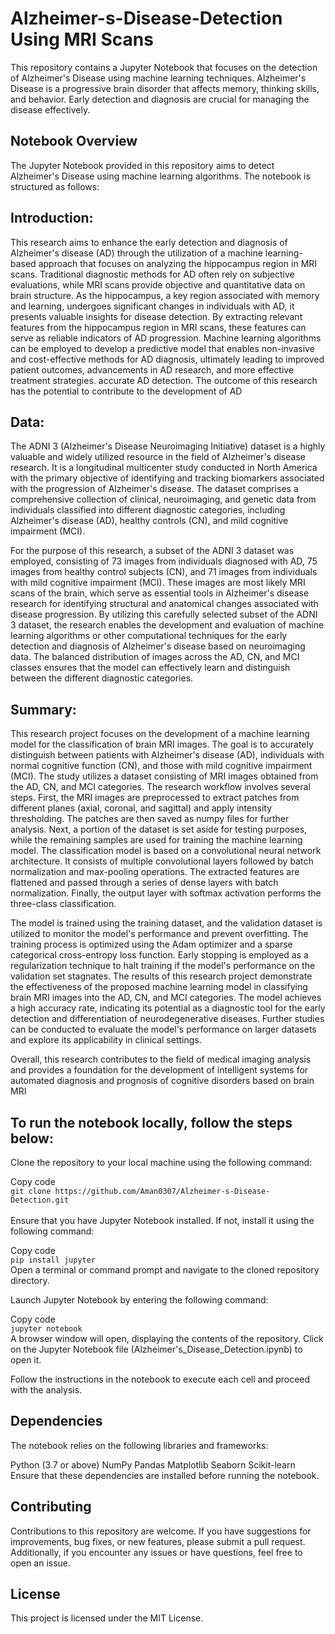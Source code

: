 # Alzheimer-s-Disease-Detection Using MRI Scans

This repository contains a Jupyter Notebook that focuses on the detection of Alzheimer's Disease using machine learning techniques. Alzheimer's Disease is a progressive brain disorder that affects memory, thinking skills, and behavior. Early detection and diagnosis are crucial for managing the disease effectively.

## Notebook Overview
The Jupyter Notebook provided in this repository aims to detect Alzheimer's Disease using machine learning algorithms. The notebook is structured as follows:

## Introduction: 

This research aims to enhance the early detection and diagnosis of Alzheimer's disease (AD) through the utilization of a machine learning-based approach that focuses on analyzing the hippocampus region in MRI scans. Traditional diagnostic methods for AD often rely on subjective evaluations, while MRI scans provide objective and quantitative data on brain structure. As the hippocampus, a key region associated with memory and learning, undergoes significant changes in individuals with AD, it presents valuable insights for disease detection. By extracting relevant features from the hippocampus region in MRI scans, these features can serve as reliable indicators of AD progression. Machine learning algorithms can be employed to develop a predictive model that enables non-invasive and cost-effective methods for AD diagnosis, ultimately leading to improved patient outcomes, advancements in AD research, and more effective treatment strategies. accurate AD detection. The outcome of this research has the potential to contribute to the development of AD

## Data: 

The ADNI 3 (Alzheimer's Disease Neuroimaging Initiative) dataset is a highly valuable and widely utilized resource in the field of Alzheimer's disease research. It is a longitudinal multicenter study conducted in North America with the primary objective of identifying and tracking biomarkers associated with the progression of Alzheimer's disease. The dataset comprises a comprehensive collection of clinical, neuroimaging, and genetic data from individuals classified into different diagnostic categories, including Alzheimer's disease (AD), healthy controls (CN), and mild cognitive impairment (MCI).
                                                                               
For the purpose of this research, a subset of the ADNI 3 dataset was employed, consisting of 73 images from individuals diagnosed with AD, 75 images from healthy control subjects (CN), and 71 images from individuals with mild cognitive impairment (MCI). These images are most likely MRI scans of the brain, which serve as essential tools in Alzheimer's disease research for identifying structural and  anatomical changes associated with disease progression. By utilizing this carefully selected subset of the ADNI 3 dataset, the research enables the development and evaluation of machine learning algorithms or other computational techniques for the early detection and diagnosis of Alzheimer's disease based on neuroimaging data. The balanced distribution of images across the AD, CN, and MCI classes ensures that the model can effectively learn and distinguish between the different diagnostic categories.


## Summary: 

This research project focuses on the development of a machine learning model for the classification of brain MRI images. The goal is to accurately distinguish between patients with Alzheimer's disease (AD), individuals with normal cognitive function (CN), and those with mild cognitive impairment (MCI). The study utilizes a dataset consisting of MRI images obtained from the AD, CN, and MCI categories. The research workflow involves several steps. First, the MRI images are preprocessed to extract patches from different planes (axial, coronal, and sagittal) and apply intensity thresholding. The patches are then saved as numpy files for further analysis. Next, a portion of the dataset is set aside for testing purposes, while the remaining samples are used for training the machine learning model.  The classification model is based on a convolutional neural network architecture. It consists of multiple convolutional layers followed by batch normalization and max-pooling operations. The extracted features are flattened and passed through a series of dense layers with batch normalization. Finally, the output layer with softmax activation performs the three-class classification.

The model is trained using the training dataset, and the validation dataset is utilized to monitor the model's performance and prevent overfitting. The training process is optimized using the Adam optimizer and a sparse categorical cross-entropy loss function. Early stopping is employed as a regularization technique to halt training if the model's performance on the validation set stagnates. The results of this research project demonstrate the effectiveness of the proposed machine learning model in classifying brain MRI images into the AD, CN, and MCI categories. The model achieves a high accuracy rate, indicating its potential as a diagnostic tool for the early detection and differentiation of neurodegenerative diseases. Further studies can be conducted to evaluate the model's performance on larger datasets and explore its applicability in clinical settings.

Overall, this research contributes to the field of medical imaging analysis and provides a foundation for the development of intelligent systems for automated diagnosis and prognosis of cognitive disorders based on brain MRI 



## To run the notebook locally, follow the steps below:

Clone the repository to your local machine using the following command:


Copy code  <br />
```git clone https://github.com/Aman0307/Alzheimer-s-Disease-Detection.git```  <br />
 <br />
Ensure that you have Jupyter Notebook installed. If not, install it using the following command:

Copy code  <br />
```pip install jupyter```  <br />
Open a terminal or command prompt and navigate to the cloned repository directory.  <br />

Launch Jupyter Notebook by entering the following command:

Copy code  <br />
```jupyter notebook```  <br />
A browser window will open, displaying the contents of the repository. Click on the Jupyter Notebook file (Alzheimer's_Disease_Detection.ipynb) to open it.  <br />

Follow the instructions in the notebook to execute each cell and proceed with the analysis.

## Dependencies
The notebook relies on the following libraries and frameworks:

Python (3.7 or above)
NumPy
Pandas
Matplotlib
Seaborn
Scikit-learn
Ensure that these dependencies are installed before running the notebook.


## Contributing
Contributions to this repository are welcome. If you have suggestions for improvements, bug fixes, or new features, please submit a pull request. Additionally, if you encounter any issues or have questions, feel free to open an issue.

## License
This project is licensed under the MIT License.
